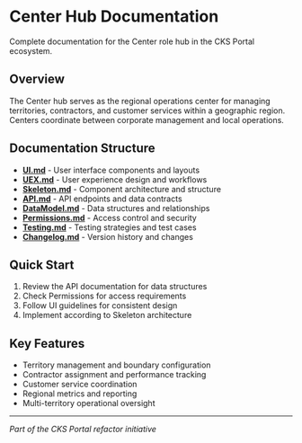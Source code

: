 # Center Hub Documentation

Complete documentation for the Center role hub in the CKS Portal ecosystem.

## Overview

The Center hub serves as the regional operations center for managing territories, contractors, and customer services within a geographic region. Centers coordinate between corporate management and local operations.

## Documentation Structure

- **[UI.md](./UI.md)** - User interface components and layouts
- **[UEX.md](./UEX.md)** - User experience design and workflows
- **[Skeleton.md](./Skeleton.md)** - Component architecture and structure
- **[API.md](./API.md)** - API endpoints and data contracts
- **[DataModel.md](./DataModel.md)** - Data structures and relationships
- **[Permissions.md](./Permissions.md)** - Access control and security
- **[Testing.md](./Testing.md)** - Testing strategies and test cases
- **[Changelog.md](./Changelog.md)** - Version history and changes

## Quick Start

1. Review the API documentation for data structures
2. Check Permissions for access requirements
3. Follow UI guidelines for consistent design
4. Implement according to Skeleton architecture

## Key Features

- Territory management and boundary configuration
- Contractor assignment and performance tracking
- Customer service coordination
- Regional metrics and reporting
- Multi-territory operational oversight

---
*Part of the CKS Portal refactor initiative*